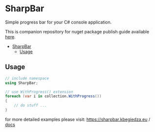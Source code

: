 # SharpBar

Simple progress bar for your C# console application.

This is companion repository for nuget package publish guide available [here](https://blog.kbegiedza.eu/how-to-publish-your-project-as-nuget-package).

- [SharpBar](#sharpbar)
  - [Usage](#usage)

## Usage

```c#
// include namespace
using SharpBar;

// use WithProgress() extension
foreach (var i in collection.WithProgress())
{
    // do stuff ...
}

```

for more detailed examples please visit: https://sharpbar.kbegiedza.eu / [docs](./docs/index.md)
